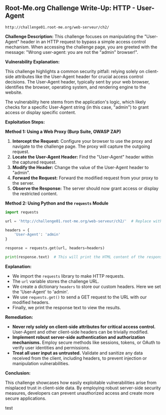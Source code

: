 ## Root-Me.org Challenge Write-Up: HTTP - User-Agent 
`http://challenge01.root-me.org/web-serveur/ch2/`

**Challenge Description:** This challenge focuses on manipulating the "User-Agent" header in an HTTP request to bypass a simple access control mechanism. When accessing the challenge page, you are greeted with the message: "Wrong user-agent: you are not the "admin" browser!".

**Vulnerability Explanation:**

This challenge highlights a common security pitfall: relying solely on client-side attributes like the User-Agent header for crucial access control decisions. The User-Agent header, typically sent by your web browser, identifies the browser, operating system, and rendering engine to the website.  

The vulnerability here stems from the application's logic, which likely checks for a specific User-Agent string (in this case, "admin") to grant access or display specific content.  

**Exploitation Steps:**

**Method 1: Using a Web Proxy (Burp Suite, OWASP ZAP)**

1. **Intercept the Request:** Configure your browser to use the proxy and navigate to the challenge page. The proxy will capture the outgoing request. 
2. **Locate the User-Agent Header:**  Find the "User-Agent" header within the captured request.
3. **Modify the Header:** Change the value of the User-Agent header to "admin".
4. **Forward the Request:** Forward the modified request from your proxy to the server. 
5. **Observe the Response:** The server should now grant access or display the restricted content.

**Method 2:  Using Python and the `requests` Module**

```python
import requests

url = 'http://challenge01.root-me.org/web-serveur/ch2/'  # Replace with the actual challenge URL

headers = {
    'User-Agent': 'admin' 
}

response = requests.get(url, headers=headers)

print(response.text)  # This will print the HTML content of the response
```
**Explanation:**

* We import the `requests` library to make HTTP requests.
* The `url` variable stores the challenge URL.
* We create a dictionary `headers` to store our custom headers. Here we set the 'User-Agent' to 'admin'.
* We use `requests.get()` to send a GET request to the URL with our modified headers.
* Finally, we print the response text to view the results. 

**Remediation:**

* **Never rely solely on client-side attributes for critical access control.** User-Agent and other client-side headers can be trivially modified.
* **Implement robust server-side authentication and authorization mechanisms.** Employ secure methods like sessions, tokens, or OAuth to verify user identities and permissions.
* **Treat all user input as untrusted.** Validate and sanitize any data received from the client, including headers, to prevent injection or manipulation vulnerabilities.

**Conclusion:**

This challenge showcases how easily exploitable vulnerabilities arise from misplaced trust in client-side data. By employing robust server-side security measures, developers can prevent unauthorized access and create more secure applications. 

test
